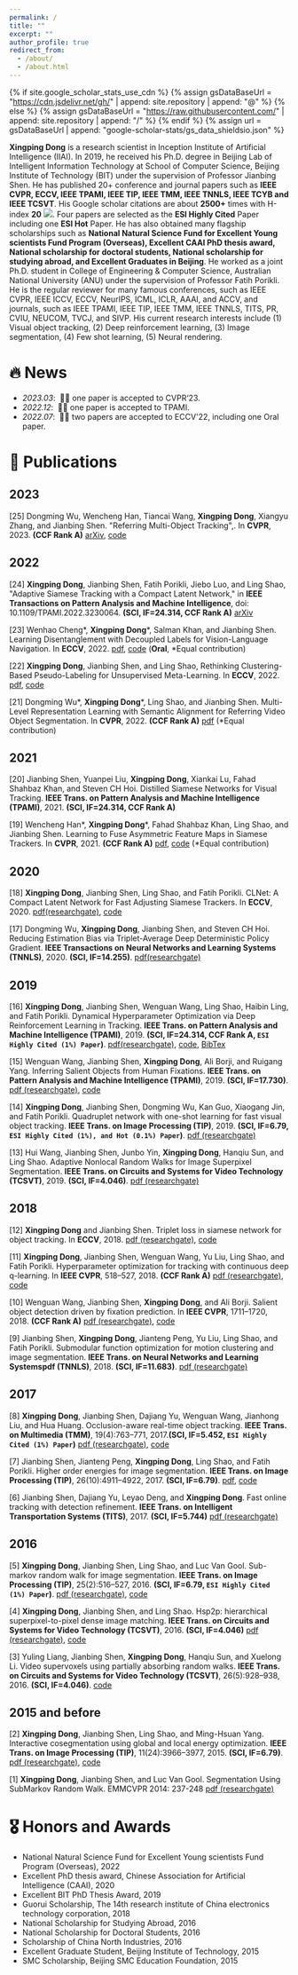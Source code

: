 ```yaml
---
permalink: /
title: ""
excerpt: ""
author_profile: true
redirect_from: 
  - /about/
  - /about.html
---
```


{% if site.google_scholar_stats_use_cdn %}
{% assign gsDataBaseUrl = "https://cdn.jsdelivr.net/gh/" | append: site.repository | append: "@" %}
{% else %}
{% assign gsDataBaseUrl = "https://raw.githubusercontent.com/" | append: site.repository | append: "/" %}
{% endif %}
{% assign url = gsDataBaseUrl | append: "google-scholar-stats/gs_data_shieldsio.json" %}

<span class='anchor' id='about-me'></span>

**Xingping Dong** is a research scientist in Inception Institute of Artificial Intelligence (IIAI). In 2019, he received his Ph.D. degree in Beijing Lab of Intelligent Information Technology at School of Computer Science, Beijing Institute of Technology (BIT) under the supervision of Professor Jianbing Shen. He has published 20+ conference and journal papers such as **IEEE CVPR, ECCV, IEEE TPAMI, IEEE TIP, IEEE TMM, IEEE TNNLS, IEEE TCYB and IEEE TCSVT**.
His Google scholar citations are about <strong><span id='total_cit'>2500+</span></strong> times with H-index <strong><span id='hindex'>20</span></strong> <a href='https://scholar.google.com/citations?user=3h3tZpAAAAAJ'><img src="https://img.shields.io/endpoint?url={{ url | url_encode }}&logo=Google%20Scholar&labelColor=f6f6f6&color=9cf&style=flat&label=citations"></a>.
Four papers are selected as the **ESI Highly Cited** Paper including one **ESI Hot** Paper. He has also obtained many flagship scholarships such as **National Natural Science Fund for Excellent Young scientists Fund Program (Overseas), Excellent CAAI PhD thesis award, National scholarship for doctoral students, National scholarship for studying abroad, and Excellent Graduates in Beijing**. He worked as a joint Ph.D. student in College of Engineering \& Computer Science, Australian National University (ANU) under the supervision of Professor Fatih Porikli. He is the regular reviewer for many famous conferences, such as IEEE CVPR, IEEE ICCV, ECCV, NeurIPS, ICML, ICLR, AAAI, and ACCV, and journals, such as IEEE TPAMI, IEEE TIP, IEEE TMM, IEEE TNNLS, TITS, PR, CVIU, NEUCOM, TVCJ, and SIVP. His current research interests include (1) Visual object tracking, (2) Deep reinforcement learning, (3) Image segmentation, (4) Few shot learning, (5) Neural rendering. 


# 🔥 News
- *2023.03*: &nbsp;🎉🎉 one paper is accepted to CVPR‘23. 
- *2022.12*: &nbsp;🎉🎉 one paper is accepted to TPAMI. 
- *2022.07*: &nbsp;🎉🎉 two papers are accepted to ECCV'22, including one Oral paper. 

# 📝 Publications 
## **2023**
[25] Dongming Wu, Wencheng Han, Tiancai Wang, **Xingping Dong**, Xiangyu Zhang, and Jianbing Shen. "Referring Multi-Object Tracking",. In **CVPR**, 2023. **(CCF Rank A)** [arXiv](https://arxiv.org/abs/2303.03366), [code](https://github.com/wudongming97/RMOT)

## **2022**
[24] **Xingping Dong**, Jianbing Shen, Fatih Porikli, Jiebo Luo, and Ling Shao, "Adaptive Siamese Tracking with a Compact Latent Network," in **IEEE Transactions on Pattern Analysis and Machine Intelligence**, doi: 10.1109/TPAMI.2022.3230064. **(SCI, IF=24.314, CCF Rank A)** [arXiv](https://arxiv.org/pdf/2302.00930.pdf)

[23] Wenhao Cheng*, **Xingping Dong***, Salman Khan, and Jianbing Shen.
Learning Disentanglement with Decoupled Labels for Vision-Language Navigation. In **ECCV**, 2022. [pdf](https://www.ecva.net/papers/eccv_2022/papers_ECCV/papers/136960305.pdf), [code](https://github.com/cwhao98/DDL) (**Oral**, *Equal contribution)

[22] **Xingping Dong**, Jianbing Shen, and Ling Shao,
Rethinking Clustering-Based Pseudo-Labeling for Unsupervised Meta-Learning. In **ECCV**, 2022. [pdf](https://www.ecva.net/papers/eccv_2022/papers_ECCV/papers/136800160.pdf), [code](https://github.com/xingpingdong/PL-CFE)

[21] Dongming Wu*, **Xingping Dong***, Ling Shao, and Jianbing Shen.
Multi-Level Representation Learning with Semantic Alignment for Referring Video Object Segmentation. In **CVPR**, 2022. **(CCF Rank A)** [pdf](https://openaccess.thecvf.com/content/CVPR2022/papers/Wu_Multi-Level_Representation_Learning_With_Semantic_Alignment_for_Referring_Video_Object_CVPR_2022_paper.pdf) (*Equal contribution)

## **2021**

[20] Jianbing Shen, Yuanpei Liu, **Xingping Dong**, Xiankai Lu, Fahad Shahbaz Khan, and Steven CH Hoi.
Distilled Siamese Networks for Visual Tracking. **IEEE Trans. on Pattern Analysis and Machine Intelligence (TPAMI)**, 2021. **(SCI, IF=24.314, CCF Rank A)**

[19] Wencheng Han*, **Xingping Dong***, Fahad Shahbaz Khan, Ling Shao, and Jianbing Shen.
Learning to Fuse Asymmetric Feature Maps in Siamese Trackers. In **CVPR**, 2021. **(CCF Rank A)** [pdf](https://openaccess.thecvf.com/content/CVPR2021/papers/Han_Learning_To_Fuse_Asymmetric_Feature_Maps_in_Siamese_Trackers_CVPR_2021_paper.pdf), [code](https://github.com/wencheng256/SiamBAN-ACM) (*Equal contribution)

## **2020**

[18] **Xingping Dong**, Jianbing Shen, Ling Shao, and Fatih Porikli.
CLNet: A Compact Latent Network for Fast Adjusting Siamese Trackers. In **ECCV**, 2020. [pdf(researchgate)](https://www.researchgate.net/publication/343601521_CLNet_A_Compact_Latent_Network_for_Fast_Adjusting_Siamese_Trackers), [code](https://github.com/xingpingdong/CLNet-tracking)

[17] Dongming Wu, **Xingping Dong**, Jianbing Shen, and Steven CH Hoi.
Reducing Estimation Bias via Triplet-Average Deep Deterministic Policy Gradient. **IEEE Transactions on Neural Networks and Learning Systems (TNNLS)**, 2020. **(SCI, IF=14.255)**. [pdf(researchgate)](https://www.researchgate.net/publication/338588911_Reducing_Estimation_Bias_via_Triplet-Average_Deep_Deterministic_Policy_Gradient)

## **2019**

[16] **Xingping Dong**, Jianbing Shen, Wenguan Wang, Ling Shao, Haibin Ling, and Fatih Porikli.
Dynamical Hyperparameter Optimization via Deep Reinforcement Learning in Tracking. **IEEE Trans. on Pattern Analysis and Machine Intelligence (TPAMI)**, 2019. **(SCI, IF=24.314, CCF Rank A, `ESI Highly Cited (1%) Paper`)**. [pdf(researchgate)](https://www.researchgate.net/publication/337644592_Dynamical_Hyperparameter_Optimization_via_Deep_Reinforcement_Learning_in_Tracking), [code](https://github.com/xingpingdong/HP-Tracking), [BibTex](https://scholar.googleusercontent.com/scholar.bib?q=info:8AoJnf7gha8J:scholar.google.com/&output=citation&scisdr=CgXSEGxbEN3H4_cD67U:AAGBfm0AAAAAXwMG87UrMQf8hj6ixm2maNuszWarUBbG&scisig=AAGBfm0AAAAAXwMG8_X-9AFeIFCh4H1pPjiJkP8hdTBo&scisf=4&ct=citation&cd=-1&hl=zh-CN)

[15] Wenguan Wang, Jianbing Shen, **Xingping Dong**, Ali Borji, and Ruigang Yang. 
Inferring Salient Objects from Human Fixations. **IEEE Trans. on Pattern Analysis and Machine Intelligence (TPAMI)**, 2019. **(SCI, IF=17.730)**. [pdf (researchgate)](https://www.researchgate.net/publication/331872926_Inferring_Salient_Objects_from_Human_Fixations), [code](https://github.com/wenguanwang/ASNet)

[14] **Xingping Dong**, Jianbing Shen, Dongming Wu, Kan Guo, Xiaogang Jin, and Fatih Porikli. 
Quadruplet network with one-shot learning for fast visual object tracking. **IEEE Trans. on Image Processing (TIP)**, 2019. **(SCI, IF=6.79, `ESI Highly Cited (1%), and Hot (0.1%) Paper`)**. [pdf (researchgate)](https://www.researchgate.net/publication/331030329_Quadruplet_Network_With_One-Shot_Learning_for_Fast_Visual_Object_Tracking)

[13] Hui Wang, Jianbing Shen, Junbo Yin, **Xingping Dong**, Hanqiu Sun, and Ling Shao. 
Adaptive Nonlocal Random Walks for Image Superpixel Segmentation. **IEEE Trans. on Circuits and Systems for Video Technology (TCSVT)**, 2019. **(SCI, IF=4.046)**. [pdf (researchgate)](https://www.researchgate.net/publication/330765856_Adaptive_Nonlocal_Random_Walks_for_Image_Superpixel_Segmentation)

## **2018**

[12] **Xingping Dong** and Jianbing Shen. 
Triplet loss in siamese network for object tracking. In **ECCV**, 2018. [pdf (researchgate)](https://www.researchgate.net/publication/328157763_Triplet_Loss_in_Siamese_Network_for_Object_Tracking_15th_European_Conference_Munich_Germany_September_8-14_2018_Proceedings_Part_XIII), [code](https://github.com/xingpingdong/TripletTracking)

[11] **Xingping Dong**, Jianbing Shen, Wenguan Wang, Yu Liu, Ling Shao, and Fatih Porikli. 
Hyperparameter optimization for tracking with continuous deep q-learning. In **IEEE CVPR**, 518–527, 2018. **(CCF Rank A)** [pdf (researchgate)](https://www.researchgate.net/publication/328149383_Hyperparameter_Optimization_for_Tracking_with_Continuous_Deep_Q-Learning), [code](https://github.com/xingpingdong/HP-Tracking)

[10] Wenguan Wang, Jianbing Shen, **Xingping Dong**, and Ali Borji. 
Salient object detection driven by fixation prediction. In **IEEE CVPR**, 1711–1720, 2018. **(CCF Rank A)** [pdf (researchgate)](https://www.researchgate.net/publication/328149376_Salient_Object_Detection_Driven_by_Fixation_Prediction), [code](https://github.com/wenguanwang/ASNet)

[9] Jianbing Shen, **Xingping Dong**, Jianteng Peng, Yu Liu, Ling Shao, and Fatih Porikli. 
Submodular function optimization for motion clustering and image segmentation. **IEEE Trans. on Neural Networks and Learning Systemspdf (TNNLS)**, 2018. **(SCI, IF=11.683)**. [pdf (researchgate)](https://www.researchgate.net/publication/330251124_Submodular_Function_Optimization_for_Motion_Clustering_and_Image_Segmentation)

## **2017**

[8] **Xingping Dong**, Jianbing Shen, Dajiang Yu, Wenguan Wang, Jianhong Liu, and Hua Huang. 
Occlusion-aware real-time object tracking. **IEEE Trans. on Multimedia (TMM)**, 19(4):763–771, 2017.**(SCI, IF=5.452, `ESI Highly Cited (1%) Paper`)** [pdf (researchgate)](https://www.researchgate.net/publication/310739332_Occlusion-Aware_Real-Time_Object_Tracking), [code](https://github.com/xingpingdong/Occlusion-Tracking)

[7] Jianbing Shen, Jianteng Peng, **Xingping Dong**, Ling Shao, and Fatih Porikli. 
Higher order energies for image segmentation. **IEEE Trans. on Image Processing (TIP)**, 26(10):4911–4922, 2017. **(SCI, IF=6.79)**. [pdf](https://ueaeprints.uea.ac.uk/64145/1/Accepted_manuscript.pdf), [code](https://github.com/shenjianbing/Higher-Order-Energies-for-Image-Segmentation-)

[6] Jianbing Shen, Dajiang Yu, Leyao Deng, and **Xingping Dong**. 
Fast online tracking with detection refinement. **IEEE Trans. on Intelligent Transportation Systems (TITS)**, 2017. **(SCI, IF=5.744)** [pdf (researchgate)](https://www.researchgate.net/publication/320997777_Fast_Online_Tracking_With_Detection_Refinement)

## **2016**
[5] **Xingping Dong**, Jianbing Shen, Ling Shao, and Luc Van Gool.
Sub-markov random walk for image segmentation. **IEEE Trans. on Image Processing (TIP)**, 25(2):516–527, 2016. **(SCI, IF=6.79, `ESI Highly Cited (1%) Paper`)**. [pdf (researchgate)](https://www.researchgate.net/publication/285090027_SubMarkov_Random_Walk_for_Image_Segmentation), [code](https://github.com/xingpingdong/subRW)

[4] **Xingping Dong**, Jianbing Shen, and Ling Shao.
Hsp2p: hierarchical superpixel-to-pixel dense image matching. **IEEE Trans. on Circuits and Systems for Video Technology (TCSVT)**, 2016. **(SCI, IF=4.046)** [pdf (researchgate)](https://www.researchgate.net/publication/305695857_Hierarchical_Superpixel-to-Pixel_Dense_Matching), [code](https://github.com/xingpingdong/HSP2P)

[3] Yuling Liang, Jianbing Shen, **Xingping Dong**, Hanqiu Sun, and Xuelong Li. 
Video supervoxels using partially absorbing random walks. **IEEE Trans. on Circuits and Systems for Video Technology (TCSVT)**, 26(5):928–938, 2016. **(SCI, IF=4.046)**. [code](https://github.com/shenjianbing/Video-Supervoxels-Using-Partially-Absorbing-Random-Walks-)

## **2015 and before**

[2] **Xingping Dong**, Jianbing Shen, Ling Shao, and Ming-Hsuan Yang. 
Interactive cosegmentation using global and local energy optimization. **IEEE Trans. on Image Processing (TIP)**, 11(24):3966–3977, 2015. **(SCI, IF=6.79)**. [pdf (researchgate)](https://www.researchgate.net/publication/279768502_Interactive_Co-segmentation_Using_Global_and_Local_Energy_Optimization), [code](https://github.com/xingpingdong/InteractiveCoSeg)

[1] **Xingping Dong**, Jianbing Shen, and Luc Van Gool. Segmentation Using SubMarkov Random Walk. EMMCVPR 2014: 237-248 [pdf (researchgate)](https://www.researchgate.net/publication/278655157_Segmentation_Using_SubMarkov_Random_Walk)

# 🎖 Honors and Awards
- National Natural Science Fund for Excellent Young scientists Fund Program (Overseas), 2022
- Excellent PhD thesis award, Chinese Association for Artificial Intelligence (CAAI), 2020
- Excellent BIT PhD Thesis Award, 2019
- Guorui Scholarship, The 14th research institute of China electronics technology corporation, 2018
- National Scholarship for Studying Abroad, 2016
- National Scholarship for Doctoral Students, 2016
- Scholarship of China North Industries, 2016
- Excellent Graduate Student, Beijing Institute of Technology, 2015
- SMC Scholarship, Beijing SMC Education Foundation, 2015

